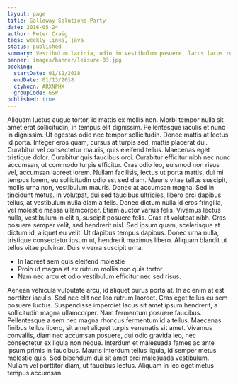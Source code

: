```yaml
---
layout: page
title: Galloway Solutions Party
date: 2016-05-24
author: Peter Craig
tags: weekly links, java
status: published
summary: Vestibulum lacinia, odio in vestibulum posuere, lacus lacus rutrum.
banner: images/banner/leisure-03.jpg
booking:
  startDate: 01/12/2018
  endDate: 01/13/2018
  ctyhocn: ARXNPHX
  groupCode: GSP
published: true
---
```

Aliquam luctus augue tortor, id mattis ex mollis non. Morbi tempor nulla sit amet erat sollicitudin, in tempus elit dignissim. Pellentesque iaculis et nunc in dignissim. Ut egestas odio nec tempor sollicitudin. Donec mattis at lectus id porta. Integer eros quam, cursus at turpis sed, mattis placerat dui. Curabitur vel consectetur mauris, quis eleifend tellus. Maecenas eget tristique dolor. Curabitur quis faucibus orci. Curabitur efficitur nibh nec nunc accumsan, ut commodo turpis efficitur. Cras odio leo, euismod non risus vel, accumsan laoreet lorem. Nullam facilisis, lectus ut porta mattis, dui mi tempus lorem, eu sollicitudin odio est sed diam. Mauris vitae tellus suscipit, mollis urna non, vestibulum mauris. Donec at accumsan magna. Sed in tincidunt metus.
In volutpat, dui sed faucibus ultricies, libero orci dapibus tellus, at vestibulum nulla diam a felis. Donec dictum nulla id eros fringilla, vel molestie massa ullamcorper. Etiam auctor varius felis. Vivamus lectus nulla, vestibulum in elit a, suscipit posuere felis. Cras at volutpat nibh. Cras posuere semper velit, sed hendrerit nisl. Sed ipsum quam, scelerisque at dictum id, aliquet eu velit. Ut dapibus tempus dapibus. Donec urna nulla, tristique consectetur ipsum ut, hendrerit maximus libero. Aliquam blandit ut tellus vitae pulvinar. Duis viverra suscipit urna.

* In laoreet sem quis eleifend molestie
* Proin ut magna et ex rutrum mollis non quis tortor
* Nam nec arcu et odio vestibulum efficitur nec sed risus.

Aenean vehicula vulputate arcu, id aliquet purus porta at. In ac enim at est porttitor iaculis. Sed nec elit nec leo rutrum laoreet. Cras eget tellus eu sem posuere luctus. Suspendisse imperdiet lacus sit amet ipsum hendrerit, a sollicitudin magna ullamcorper. Nam fermentum posuere faucibus. Pellentesque a sem nec magna rhoncus fermentum id a tellus.
Maecenas finibus tellus libero, sit amet aliquet turpis venenatis sit amet. Vivamus convallis, diam nec accumsan posuere, dui odio gravida leo, nec consectetur ex ligula non neque. Interdum et malesuada fames ac ante ipsum primis in faucibus. Mauris interdum tellus ligula, id semper metus molestie quis. Sed bibendum dui sit amet orci malesuada vestibulum. Nullam vel porttitor diam, ut faucibus lectus. Aliquam in leo eget metus tempus accumsan.
